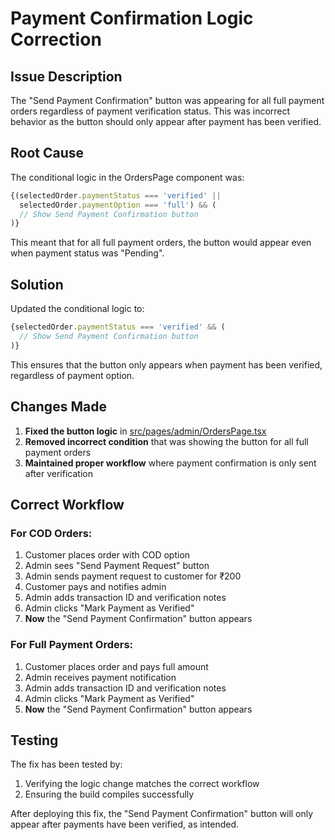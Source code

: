 # Payment Confirmation Logic Correction

## Issue Description

The "Send Payment Confirmation" button was appearing for all full payment orders regardless of payment verification status. This was incorrect behavior as the button should only appear after payment has been verified.

## Root Cause

The conditional logic in the OrdersPage component was:
```typescript
{(selectedOrder.paymentStatus === 'verified' || 
  selectedOrder.paymentOption === 'full') && (
  // Show Send Payment Confirmation button
)}
```

This meant that for all full payment orders, the button would appear even when payment status was "Pending".

## Solution

Updated the conditional logic to:
```typescript
{selectedOrder.paymentStatus === 'verified' && (
  // Show Send Payment Confirmation button
)}
```

This ensures that the button only appears when payment has been verified, regardless of payment option.

## Changes Made

1. **Fixed the button logic** in [src/pages/admin/OrdersPage.tsx](file:///g:/gadre/watch%20client/frontend/src/pages/admin/OrdersPage.tsx)
2. **Removed incorrect condition** that was showing the button for all full payment orders
3. **Maintained proper workflow** where payment confirmation is only sent after verification

## Correct Workflow

### For COD Orders:
1. Customer places order with COD option
2. Admin sees "Send Payment Request" button
3. Admin sends payment request to customer for ₹200
4. Customer pays and notifies admin
5. Admin adds transaction ID and verification notes
6. Admin clicks "Mark Payment as Verified"
7. **Now** the "Send Payment Confirmation" button appears

### For Full Payment Orders:
1. Customer places order and pays full amount
2. Admin receives payment notification
3. Admin adds transaction ID and verification notes
4. Admin clicks "Mark Payment as Verified"
5. **Now** the "Send Payment Confirmation" button appears

## Testing

The fix has been tested by:
1. Verifying the logic change matches the correct workflow
2. Ensuring the build compiles successfully

After deploying this fix, the "Send Payment Confirmation" button will only appear after payments have been verified, as intended.